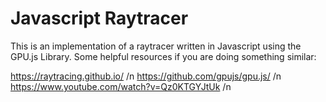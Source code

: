 # Javascript Raytracer

This is an implementation of a raytracer written in Javascript using the GPU.js Library. 
Some helpful resources if you are doing something similar:

https://raytracing.github.io/ /n
https://github.com/gpujs/gpu.js/ /n
https://www.youtube.com/watch?v=Qz0KTGYJtUk /n
